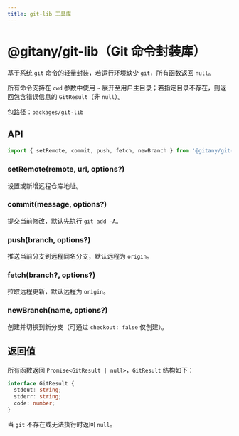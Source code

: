 ```yaml
---
title: git-lib 工具库
---
```


# @gitany/git-lib（Git 命令封装库）

基于系统 `git` 命令的轻量封装，若运行环境缺少 `git`，所有函数返回 `null`。

所有命令支持在 `cwd` 参数中使用 `~` 展开至用户主目录；若指定目录不存在，则返回包含错误信息的 `GitResult`（非 `null`）。

包路径：`packages/git-lib`

## API

```ts
import { setRemote, commit, push, fetch, newBranch } from '@gitany/git-lib';
```

### setRemote(remote, url, options?)
设置或新增远程仓库地址。

### commit(message, options?)
提交当前修改，默认先执行 `git add -A`。

### push(branch, options?)
推送当前分支到远程同名分支，默认远程为 `origin`。

### fetch(branch?, options?)
拉取远程更新，默认远程为 `origin`。

### newBranch(name, options?)
创建并切换到新分支（可通过 `checkout: false` 仅创建）。

## 返回值

所有函数返回 `Promise<GitResult | null>`，`GitResult` 结构如下：

```ts
interface GitResult {
  stdout: string;
  stderr: string;
  code: number;
}
```

当 `git` 不存在或无法执行时返回 `null`。

